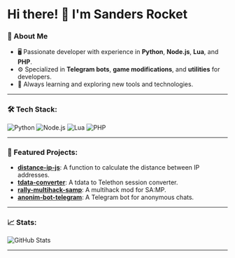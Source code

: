 # Hi there! 👋 I'm Sanders Rocket

### 🌟 About Me
- 🖥️ Passionate developer with experience in **Python**, **Node.js**, **Lua**, and **PHP**.
- ⚙️ Specialized in **Telegram bots**, **game modifications**, and **utilities** for developers.
- 🐍 Always learning and exploring new tools and technologies.

---

### 🛠️ Tech Stack:
![Python](https://img.shields.io/badge/-Python-3776AB?logo=python&logoColor=white&style=flat-square)
![Node.js](https://img.shields.io/badge/-Node.js-339933?logo=node.js&logoColor=white&style=flat-square)
![Lua](https://img.shields.io/badge/-Lua-2C2D72?logo=lua&logoColor=white&style=flat-square)
![PHP](https://img.shields.io/badge/-PHP-777BB4?logo=php&logoColor=white&style=flat-square)

---

### 🚀 Featured Projects:
- **[distance-ip-js](https://github.com/sandersbasket/distance-ip-js)**: A function to calculate the distance between IP addresses.
- **[tdata-converter](https://github.com/sandersbasket/tdata-converter)**: A tdata to Telethon session converter.
- **[rally-multihack-samp](https://github.com/sandersbasket/rally-multihack-samp)**: A multihack mod for SA:MP.
- **[anonim-bot-telegram](https://github.com/sandersbasket/anonim-bot-telegram)**: A Telegram bot for anonymous chats.

---

### 📈 Stats:
![GitHub Stats](https://github-readme-stats.vercel.app/api?username=sandersbasket&show_icons=true&theme=radical)

---
